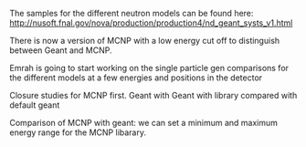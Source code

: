 The samples for the different neutron models can be found here:
http://nusoft.fnal.gov/nova/production/production4/nd_geant_systs_v1.html

There is now a version of MCNP with a low energy cut off to distinguish between Geant and MCNP.

Emrah is going to start working on the single particle gen comparisons for the different models 
at a few energies and positions in the detector

Closure studies for MCNP first. Geant with Geant with library compared with default geant

Comparison of MCNP with geant: we can set a minimum and maximum energy range for the MCNP libarary.
